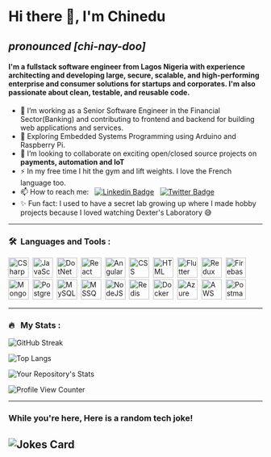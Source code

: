# Hi there 👋, I'm Chinedu
## *pronounced [chi-nay-doo]*
#### I'm a fullstack software engineer from Lagos Nigeria with experience architecting and developing large, secure, scalable, and high-performing enterprise and consumer solutions for startups and corporates. I'm also passionate about clean, testable, and reusable code.


- 🔭 I’m working as a Senior Software Engineer in the Financial Sector(Banking) and contributing to frontend and backend for building web applications and services.
- 🌱 Exploring Embedded Systems Programming using Arduino and Raspberry Pi.
- 👯 I’m looking to collaborate on exciting open/closed source projects on **payments, automation and IoT**
- ⚡ In my free time I hit the gym and lift weights. I love the French language too.
- 📫 How to reach me: &nbsp; [![Linkedin Badge](https://img.shields.io/badge/-thechinedu-blue?style=flat&logo=Linkedin&logoColor=white)](https://www.linkedin.com/in/thechinedu) &nbsp; [![Twitter Badge](https://img.shields.io/badge/-chinedudara-blue?style=flat&logo=Twitter&logoColor=white)](https://www.twitter.com/chinedu_dara)
- ✨ Fun fact: I used to have a secret lab growing up where I made hobby projects because I loved watching Dexter's Laboratory 😅
---

### 🛠 &nbsp;Languages and Tools :

<p>
<img src="https://cdn.jsdelivr.net/gh/devicons/devicon/icons/csharp/csharp-original.svg" title="CSharp" alt="CSharp" width="40" height="40"/>&nbsp;
<img src="https://cdn.jsdelivr.net/gh/devicons/devicon/icons/javascript/javascript-original.svg" title="JavaScript" alt="JavaScript" width="40" height="40"/>&nbsp;
<img src="https://cdn.jsdelivr.net/gh/devicons/devicon/icons/dotnetcore/dotnetcore-original.svg" title="DotNet Core" alt="DotNet Core" width="40" height="40"/>&nbsp;
<img src="https://cdn.jsdelivr.net/gh/devicons/devicon/icons/react/react-original-wordmark.svg" title="React" alt="React" width="40" height="40"/>&nbsp;
<img src="https://cdn.jsdelivr.net/gh/devicons/devicon/icons/angularjs/angularjs-original.svg" title="Angular" alt="Angular" width="40" height="40"/>&nbsp;
<img src="https://cdn.jsdelivr.net/gh/devicons/devicon/icons/css3/css3-plain-wordmark.svg"  title="CSS3" alt="CSS" width="40" height="40"/>&nbsp;
<img src="https://cdn.jsdelivr.net/gh/devicons/devicon/icons/html5/html5-original.svg" title="HTML5" alt="HTML" width="40" height="40"/>&nbsp;
<img src="https://cdn.jsdelivr.net/gh/devicons/devicon/icons/flutter/flutter-original.svg" title="Flutter" alt="Flutter" width="40" height="40"/>&nbsp;
<img src="https://cdn.jsdelivr.net/gh/devicons/devicon/icons/redux/redux-original.svg" title="Redux" alt="Redux " width="40" height="40"/>&nbsp;
<img src="https://cdn.jsdelivr.net/gh/devicons/devicon/icons/firebase/firebase-plain.svg" title="Firebase" alt="Firebase" width="40" height="40"/>&nbsp;
<img src="https://cdn.jsdelivr.net/gh/devicons/devicon/icons/mongodb/mongodb-original.svg" title="MongoDB"  alt="MongoDB" width="40" height="40"/>&nbsp;
<img src="https://cdn.jsdelivr.net/gh/devicons/devicon/icons/postgresql/postgresql-original.svg" title="PostgreSQL"  alt="PostgreSQL" width="40" height="40"/>&nbsp;
<img src="https://cdn.jsdelivr.net/gh/devicons/devicon/icons/mysql/mysql-original.svg" title="MySQL"  alt="MySQL" width="40" height="40"/>&nbsp;
<img src="https://cdn.jsdelivr.net/gh/devicons/devicon/icons/microsoftsqlserver/microsoftsqlserver-plain.svg" title="Microsoft SQL Server"  alt="MSSQL" width="40" height="40"/>&nbsp;
<img src="https://cdn.jsdelivr.net/gh/devicons/devicon/icons/nodejs/nodejs-original.svg" title="NodeJS" alt="NodeJS" width="40" height="40"/>&nbsp;
<img src="https://cdn.jsdelivr.net/gh/devicons/devicon/icons/redis/redis-original.svg" title="Redis" alt="Redis" width="40" height="40"/>&nbsp;
<img src="https://cdn.jsdelivr.net/gh/devicons/devicon/icons/docker/docker-original.svg" title="Docker" alt="Docker" width="40" height="40"/>&nbsp;
<img src="https://cdn.jsdelivr.net/gh/devicons/devicon/icons/azure/azure-original.svg" title="Azure Services" alt="Azure Services" width="40" height="40"/>&nbsp;
<img src="https://cdn.jsdelivr.net/gh/devicons/devicon/icons/amazonwebservices/amazonwebservices-original.svg" title="Amazon Web Services" alt="AWS" width="40" height="40"/>&nbsp;
<img src="https://www.vectorlogo.zone/logos/getpostman/getpostman-icon.svg" title="Postman"  alt="Postman" width="40" height="40"/>&nbsp;
</p>

---

### 🔥 &nbsp; My Stats :
![GitHub Streak](http://github-readme-streak-stats.herokuapp.com?user=chinedudara&theme=dark&background=000000)

![Top Langs](https://github-readme-stats.vercel.app/api/top-langs/?username=chinedudara&layout=compact&theme=vision-friendly-dark)

![Your Repository's Stats](https://github-readme-stats.vercel.app/api?username=chinedudara&show_icons=true&theme=vision-friendly-dark)

![Profile View Counter](https://komarev.com/ghpvc/?username=chinedudara)

---

### While you're here, Here is a random tech joke!
![Jokes Card](https://readme-jokes.vercel.app/api)
---














<!--
**chinedudara/chinedudara** is a ✨ _special_ ✨ repository because its `README.md` (this file) appears on your GitHub profile.

Here are some ideas to get you started:

- 🔭 I’m currently working on ...
- 🌱 I’m currently learning ...
- 👯 I’m looking to collaborate on ...
- 🤔 I’m looking for help with ...
- 💬 Ask me about ...
- 📫 How to reach me: ...
- 😄 Pronouns: ...
- ⚡ Fun fact: ...
-->
